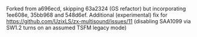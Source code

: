 Forked from a696ecd, skipping 63a2324 (GS refactor) but incorporating 1ee608e, 35bb968 and 548d6ef.
Additional (experimental) fix for https://github.com/UzixLS/zx-multisound/issues/11 (disabling SAA1099 via SW1.2 turns on an assumed TSFM legacy mode)
